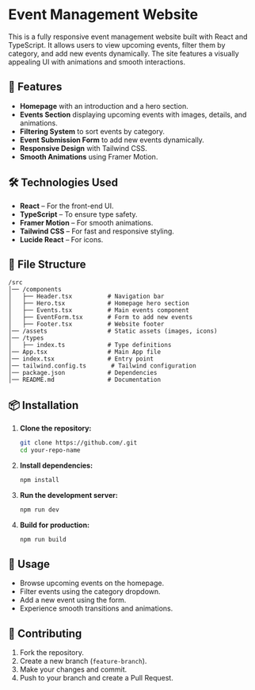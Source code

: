 
# Event Management Website  

This is a fully responsive event management website built with React and TypeScript. It allows users to view upcoming events, filter them by category, and add new events dynamically. The site features a visually appealing UI with animations and smooth interactions.  

## 🚀 Features  
- **Homepage** with an introduction and a hero section.  
- **Events Section** displaying upcoming events with images, details, and animations.  
- **Filtering System** to sort events by category.  
- **Event Submission Form** to add new events dynamically.  
- **Responsive Design** with Tailwind CSS.  
- **Smooth Animations** using Framer Motion.  

## 🛠️ Technologies Used  
- **React** – For the front-end UI.  
- **TypeScript** – To ensure type safety.  
- **Framer Motion** – For smooth animations.  
- **Tailwind CSS** – For fast and responsive styling.  
- **Lucide React** – For icons.  

## 📂 File Structure  
```
/src
│── /components
│   ├── Header.tsx          # Navigation bar
│   ├── Hero.tsx            # Homepage hero section
│   ├── Events.tsx          # Main events component
│   ├── EventForm.tsx       # Form to add new events
│   ├── Footer.tsx          # Website footer
│── /assets                 # Static assets (images, icons)
│── /types
│   ├── index.ts            # Type definitions
│── App.tsx                 # Main App file
│── index.tsx               # Entry point
│── tailwind.config.ts       # Tailwind configuration
│── package.json            # Dependencies
│── README.md               # Documentation
```  

## 📦 Installation  
1. **Clone the repository:**  
   ```bash
   git clone https://github.com/.git
   cd your-repo-name
   ```  
2. **Install dependencies:**  
   ```bash
   npm install
   ```  
3. **Run the development server:**  
   ```bash
   npm run dev
   ```  
4. **Build for production:**  
   ```bash
   npm run build
   ```  

## 🎯 Usage  
- Browse upcoming events on the homepage.  
- Filter events using the category dropdown.  
- Add a new event using the form.  
- Experience smooth transitions and animations.  

## 🤝 Contributing  
1. Fork the repository.  
2. Create a new branch (`feature-branch`).  
3. Make your changes and commit.  
4. Push to your branch and create a Pull Request.  
